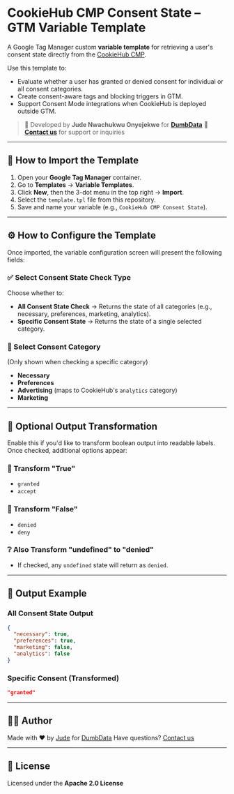 # CookieHub CMP Consent State – GTM Variable Template

A Google Tag Manager custom **variable template** for retrieving a user's consent state directly from the [CookieHub CMP](https://www.cookiehub.com/).

Use this template to:

* Evaluate whether a user has granted or denied consent for individual or all consent categories.
* Create consent-aware tags and blocking triggers in GTM.
* Support Consent Mode integrations when CookieHub is deployed outside GTM.

> 🧠 Developed by **Jude Nwachukwu Onyejekwe** for **[DumbData](https://dumbdata.co/)**
> 💬 **[Contact us](https://dumbdata.co/contact-us/)** for support or inquiries


---

## 🚀 How to Import the Template

1. Open your **Google Tag Manager** container.
2. Go to **Templates** → **Variable Templates**.
3. Click **New**, then the 3-dot menu in the top right → **Import**.
4. Select the `template.tpl` file from this repository.
5. Save and name your variable (e.g., `CookieHub CMP Consent State`).

---

## ⚙️ How to Configure the Template

Once imported, the variable configuration screen will present the following fields:

### ✅ Select Consent State Check Type

Choose whether to:

* **All Consent State Check** → Returns the state of all categories (e.g., necessary, preferences, marketing, analytics).
* **Specific Consent State** → Returns the state of a single selected category.

### 📂 Select Consent Category

(Only shown when checking a specific category)

* **Necessary**
* **Preferences**
* **Advertising** (maps to CookieHub's `analytics` category)
* **Marketing**

---

## 🧩 Optional Output Transformation

Enable this if you'd like to transform boolean output into readable labels. Once checked, additional options appear:

### 🔁 Transform "True"

* `granted`
* `accept`

### 🔁 Transform "False"

* `denied`
* `deny`

### ❔ Also Transform "undefined" to "denied"

* If checked, any `undefined` state will return as `denied`.

---

## 🧪 Output Example

### All Consent State Output

```json
{
  "necessary": true,
  "preferences": true,
  "marketing": false,
  "analytics": false
}
```

### Specific Consent (Transformed)

```json
"granted"
```

---

## 👨‍💻 Author

Made with ❤️ by [Jude](https://dumbdata.co/) for [DumbData](https://dumbdata.co/)
Have questions? [Contact us](https://dumbdata.co/contact-us/)

---

## 📄 License

Licensed under the **Apache 2.0 License**
